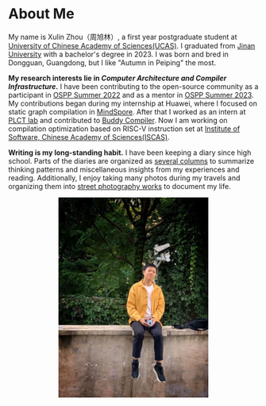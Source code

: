 # About Me

My name is Xulin Zhou（周旭林）, a first year postgraduate student at [University of Chinese Academy of Sciences(UCAS)](https://www.ucas.ac.cn/). I graduated from [Jinan University](https://www.jnu.edu.cn/main.htm) with a bachelor's degree in 2023. I was born and bred in Dongguan, Guangdong, but I like "Autumn in Peiping" the most.

**My research interests lie in *Computer Architecture and Compiler Infrastructure*.** 
I have been contributing to the open-source community as a participant in [OSPP Summer 2022](https://summer-ospp.ac.cn/2022/#/homepage) and as a mentor in [OSPP Summer 2023](https://summer-ospp.ac.cn/). 
My contributions began during my internship at Huawei, where I focused on static graph compilation in [MindSpore](https://www.mindspore.cn/). After that I worked as an intern at [PLCT lab](https://github.com/plctlab/PLCT-Weekly) and contributed to [Buddy Compiler](https://buddy-compiler.github.io/). 
Now I am working on compilation optimization based on RISC-V instruction set at [Institute of Software, Chinese Academy of Sciences(ISCAS)](http://www.is.cas.cn/).

 **Writing is my long-standing habit.** I have been keeping a diary since high school. Parts of the diaries are organized as [several columns](/blogs/main.md) to summarize thinking patterns and miscellaneous insights from my experiences and reading. Additionally, I enjoy taking many photos during my travels and organizing them into [street photography works](/photography/main.md) to document my life.

<div align=center>
<img src="imgs/selfie2.jpg" width = "60%" >
</div>
